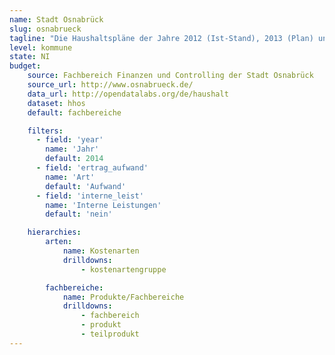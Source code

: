 ```yaml
---
name: Stadt Osnabrück
slug: osnabrueck
tagline: "Die Haushaltspläne der Jahre 2012 (Ist-Stand), 2013 (Plan) und 2014 (Verwaltungsentwurf)."
level: kommune
state: NI
budget:
    source: Fachbereich Finanzen und Controlling der Stadt Osnabrück
    source_url: http://www.osnabrueck.de/
    data_url: http://opendatalabs.org/de/haushalt
    dataset: hhos
    default: fachbereiche

    filters:
      - field: 'year'
        name: 'Jahr'
        default: 2014
      - field: 'ertrag_aufwand'
        name: 'Art'
        default: 'Aufwand'
      - field: 'interne_leist'
        name: 'Interne Leistungen'
        default: 'nein'

    hierarchies:
        arten:
            name: Kostenarten
            drilldowns:
                - kostenartengruppe

        fachbereiche:
            name: Produkte/Fachbereiche
            drilldowns:
                - fachbereich
                - produkt
                - teilprodukt
---
```

